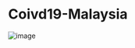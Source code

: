 # Coivd19-Malaysia






![image](https://github.com/user-attachments/assets/6b82244f-9f27-4486-93b5-a9537916f0ef)


